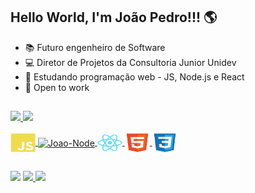 ## Hello World, I'm João Pedro!!! 🌎
- 📚 Futuro engenheiro de Software
- 💻 Diretor de Projetos da Consultoria Junior Unidev
- 🌱 Estudando programação web - JS, Node.js e React
- 🤝 Open to work
##

<div>
  <a href="https://github.com/iPvieira">
  <img height="160" src="https://github-readme-stats.vercel.app/api?username=iPvieira&show_icons=true&theme=tokyonight&include_all_commits=true&count_private=true"/>
  <img height="160" src="https://github-readme-stats.vercel.app/api/top-langs/?username=iPvieira&layout=compact&langs_count=7&theme=tokyonight"/>
 <div/>
    
 <div style="display: inline_block"><br>
  <img align="center" alt="Joao-Js" height="30" width="40" src="https://raw.githubusercontent.com/devicons/devicon/master/icons/javascript/javascript-plain.svg">
  <img align="center" alt="Joao-Node" height="30" width="40" src="https://cdn.jsdelivr.net/gh/devicons/devicon/icons/nodejs/nodejs-original.svg">
  <img align="center" alt="Joao-React" height="30" width="40" src="https://raw.githubusercontent.com/devicons/devicon/master/icons/react/react-original.svg">
  <img align="center" alt="Joao-HTML" height="30" width="40" src="https://raw.githubusercontent.com/devicons/devicon/master/icons/html5/html5-original.svg">
  <img align="center" alt="Joao-CSS" height="30" width="40" src="https://raw.githubusercontent.com/devicons/devicon/master/icons/css3/css3-original.svg">
</div>  
    
## 
    
<div>
  <a href="https://instagram.com/jaopvieira_" target="_blank"><img src="https://img.shields.io/badge/-Instagram-%23E4405F?style=for-the-badge&logo=instagram&logoColor=white" target="_blank"></a>
  <a href="https://www.linkedin.com/in/joãotokusumivieira/" target="_blank"><img src="https://img.shields.io/badge/-LinkedIn-%230077B5?style=for-the-badge&logo=linkedin&logoColor=white" target="_blank"</a> 
  <a href = "mailto: joaopedro12v@gmail.com"><img src="https://img.shields.io/badge/-Gmail-%23333?style=for-the-badge&logo=gmail&logoColor=white" target="_blank"></a>
</div>
  


